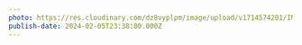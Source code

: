 ```yaml
---
photo: https://res.cloudinary.com/dz8vyplpm/image/upload/v1714574201/IMG_8739_w4fnxi.jpg
publish-date: 2024-02-05T23:38:00.000Z
---
```

